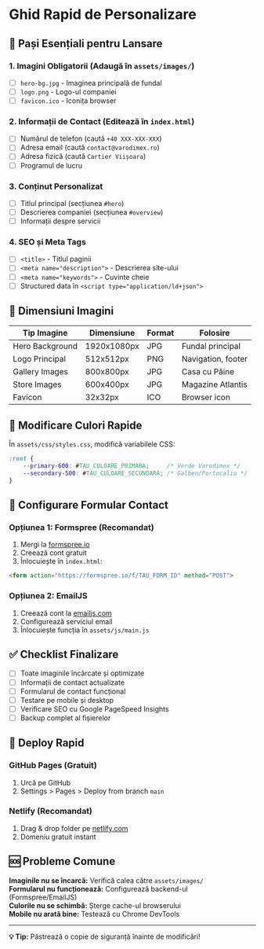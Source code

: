 # Ghid Rapid de Personalizare

## 🚀 Pași Esențiali pentru Lansare

### 1. Imagini Obligatorii (Adaugă în `assets/images/`)
- [ ] `hero-bg.jpg` - Imaginea principală de fundal
- [ ] `logo.png` - Logo-ul companiei
- [ ] `favicon.ico` - Iconița browser

### 2. Informații de Contact (Editează în `index.html`)
- [ ] Numărul de telefon (caută `+40 XXX-XXX-XXX`)
- [ ] Adresa email (caută `contact@varodimex.ro`)
- [ ] Adresa fizică (caută `Cartier Viișoara`)
- [ ] Programul de lucru

### 3. Conținut Personalizat
- [ ] Titlul principal (secțiunea `#hero`)
- [ ] Descrierea companiei (secțiunea `#overview`)
- [ ] Informații despre servicii

### 4. SEO și Meta Tags
- [ ] `<title>` - Titlul paginii
- [ ] `<meta name="description">` - Descrierea site-ului
- [ ] `<meta name="keywords">` - Cuvinte cheie
- [ ] Structured data în `<script type="application/ld+json">`

## 📸 Dimensiuni Imagini

| Tip Imagine | Dimensiune | Format | Folosire |
|-------------|------------|--------|----------|
| Hero Background | 1920x1080px | JPG | Fundal principal |
| Logo Principal | 512x512px | PNG | Navigation, footer |
| Gallery Images | 800x800px | JPG | Casa cu Pâine |
| Store Images | 600x400px | JPG | Magazine Atlantis |
| Favicon | 32x32px | ICO | Browser icon |

## 🎨 Modificare Culori Rapide

În `assets/css/styles.css`, modifică variabilele CSS:

```css
:root {
    --primary-600: #TAU_CULOARE_PRIMARA;     /* Verde Varodimex */
    --secondary-500: #TAU_CULOARE_SECUNDARA; /* Galben/Portocaliu */
}
```

## 📧 Configurare Formular Contact

### Opțiunea 1: Formspree (Recomandat)
1. Mergi la [formspree.io](https://formspree.io)
2. Creează cont gratuit
3. Înlocuiește în `index.html`:
```html
<form action="https://formspree.io/f/TAU_FORM_ID" method="POST">
```

### Opțiunea 2: EmailJS
1. Creează cont la [emailjs.com](https://emailjs.com)
2. Configurează serviciul email
3. Înlocuiește funcția în `assets/js/main.js`

## ✅ Checklist Finalizare

- [ ] Toate imaginile încărcate și optimizate
- [ ] Informații de contact actualizate
- [ ] Formularul de contact funcțional
- [ ] Testare pe mobile și desktop
- [ ] Verificare SEO cu Google PageSpeed Insights
- [ ] Backup complet al fișierelor

## 🚀 Deploy Rapid

### GitHub Pages (Gratuit)
1. Urcă pe GitHub
2. Settings > Pages > Deploy from branch `main`

### Netlify (Recomandat)
1. Drag & drop folder pe [netlify.com](https://netlify.com)
2. Domeniu gratuit instant

## 🆘 Probleme Comune

**Imaginile nu se încarcă:** Verifică calea către `assets/images/`  
**Formularul nu funcționează:** Configurează backend-ul (Formspree/EmailJS)  
**Culorile nu se schimbă:** Șterge cache-ul browserului  
**Mobile nu arată bine:** Testează cu Chrome DevTools  

---

**💡 Tip:** Păstrează o copie de siguranță înainte de modificări! 